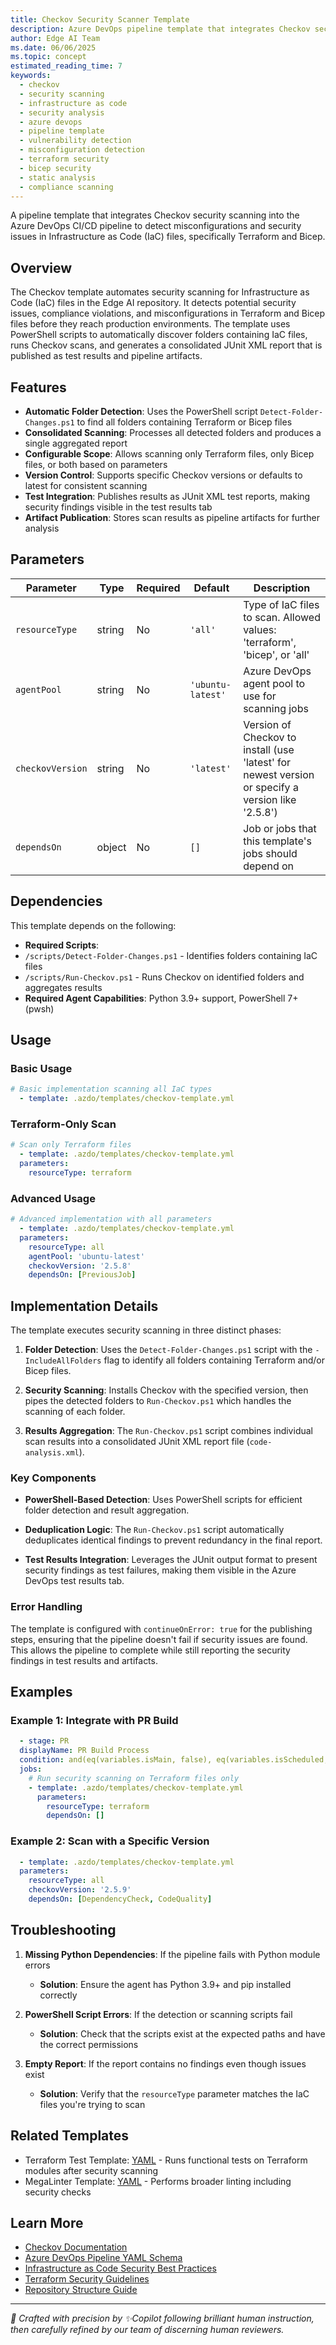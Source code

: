 ```yaml
---
title: Checkov Security Scanner Template
description: Azure DevOps pipeline template that integrates Checkov security scanning for Infrastructure as Code files
author: Edge AI Team
ms.date: 06/06/2025
ms.topic: concept
estimated_reading_time: 7
keywords:
  - checkov
  - security scanning
  - infrastructure as code
  - security analysis
  - azure devops
  - pipeline template
  - vulnerability detection
  - misconfiguration detection
  - terraform security
  - bicep security
  - static analysis
  - compliance scanning
---
```


A pipeline template that integrates Checkov security scanning into the Azure DevOps CI/CD pipeline to detect misconfigurations and security issues in Infrastructure as Code (IaC) files, specifically Terraform and Bicep.

## Overview

The Checkov template automates security scanning for Infrastructure as Code (IaC) files in the Edge AI repository. It detects potential security issues, compliance violations, and misconfigurations in Terraform and Bicep files before they reach production environments. The template uses PowerShell scripts to automatically discover folders containing IaC files, runs Checkov scans, and generates a consolidated JUnit XML report that is published as test results and pipeline artifacts.

## Features

- **Automatic Folder Detection**: Uses the PowerShell script `Detect-Folder-Changes.ps1` to find all folders containing Terraform or Bicep files
- **Consolidated Scanning**: Processes all detected folders and produces a single aggregated report
- **Configurable Scope**: Allows scanning only Terraform files, only Bicep files, or both based on parameters
- **Version Control**: Supports specific Checkov versions or defaults to latest for consistent scanning
- **Test Integration**: Publishes results as JUnit XML test reports, making security findings visible in the test results tab
- **Artifact Publication**: Stores scan results as pipeline artifacts for further analysis

## Parameters

| Parameter        | Type   | Required | Default           | Description                                                                                       |
|------------------|--------|----------|-------------------|---------------------------------------------------------------------------------------------------|
| `resourceType`   | string | No       | `'all'`           | Type of IaC files to scan. Allowed values: 'terraform', 'bicep', or 'all'                         |
| `agentPool`      | string | No       | `'ubuntu-latest'` | Azure DevOps agent pool to use for scanning jobs                                                  |
| `checkovVersion` | string | No       | `'latest'`        | Version of Checkov to install (use 'latest' for newest version or specify a version like '2.5.8') |
| `dependsOn`      | object | No       | `[]`              | Job or jobs that this template's jobs should depend on                                            |

## Dependencies

This template depends on the following:

- **Required Scripts**:
- `/scripts/Detect-Folder-Changes.ps1` - Identifies folders containing IaC files
- `/scripts/Run-Checkov.ps1` - Runs Checkov on identified folders and aggregates results
- **Required Agent Capabilities**: Python 3.9+ support, PowerShell 7+ (pwsh)

## Usage

### Basic Usage

```yaml
# Basic implementation scanning all IaC types
  - template: .azdo/templates/checkov-template.yml
```

### Terraform-Only Scan

```yaml
# Scan only Terraform files
  - template: .azdo/templates/checkov-template.yml
  parameters:
    resourceType: terraform
```

### Advanced Usage

```yaml
# Advanced implementation with all parameters
  - template: .azdo/templates/checkov-template.yml
  parameters:
    resourceType: all
    agentPool: 'ubuntu-latest'
    checkovVersion: '2.5.8'
    dependsOn: [PreviousJob]
```

## Implementation Details

The template executes security scanning in three distinct phases:

1. **Folder Detection**: Uses the `Detect-Folder-Changes.ps1` script with the `-IncludeAllFolders` flag to identify all folders containing Terraform and/or Bicep files.

2. **Security Scanning**: Installs Checkov with the specified version, then pipes the detected folders to `Run-Checkov.ps1` which handles the scanning of each folder.

3. **Results Aggregation**: The `Run-Checkov.ps1` script combines individual scan results into a consolidated JUnit XML report file (`code-analysis.xml`).

### Key Components

- **PowerShell-Based Detection**: Uses PowerShell scripts for efficient folder detection and result aggregation.

- **Deduplication Logic**: The `Run-Checkov.ps1` script automatically deduplicates identical findings to prevent redundancy in the final report.

- **Test Results Integration**: Leverages the JUnit output format to present security findings as test failures, making them visible in the Azure DevOps test results tab.

### Error Handling

The template is configured with `continueOnError: true` for the publishing steps, ensuring that the pipeline doesn't fail if security issues are found. This allows the pipeline to complete while still reporting the security findings in test results and artifacts.

## Examples

### Example 1: Integrate with PR Build

```yaml
  - stage: PR
  displayName: PR Build Process
  condition: and(eq(variables.isMain, false), eq(variables.isScheduled, false))
  jobs:
    # Run security scanning on Terraform files only
    - template: .azdo/templates/checkov-template.yml
      parameters:
        resourceType: terraform
        dependsOn: []
```

### Example 2: Scan with a Specific Version

```yaml
  - template: .azdo/templates/checkov-template.yml
  parameters:
    resourceType: all
    checkovVersion: '2.5.9'
    dependsOn: [DependencyCheck, CodeQuality]
```

## Troubleshooting

1. **Missing Python Dependencies**: If the pipeline fails with Python module errors
   - **Solution**: Ensure the agent has Python 3.9+ and pip installed correctly

2. **PowerShell Script Errors**: If the detection or scanning scripts fail
   - **Solution**: Check that the scripts exist at the expected paths and have the correct permissions

3. **Empty Report**: If the report contains no findings even though issues exist
   - **Solution**: Verify that the `resourceType` parameter matches the IaC files you're trying to scan

## Related Templates

- Terraform Test Template: [YAML](/.azdo/templates/cluster-test-terraform-template.yml) - Runs functional tests on Terraform modules after security scanning
- MegaLinter Template: [YAML](/.azdo/templates/megalinter-template.yml) - Performs broader linting including security checks

## Learn More

- [Checkov Documentation](https://www.checkov.io/1.Welcome/Quick%20Start.html)
- [Azure DevOps Pipeline YAML Schema](https://learn.microsoft.com/azure/devops/pipelines/yaml-schema/)
- [Infrastructure as Code Security Best Practices](https://learn.microsoft.com/azure/architecture/framework/security/devops-infrastructure-as-code)
- [Terraform Security Guidelines](https://www.terraform.io/docs/cloud/guides/recommended-practices/index.html)
- [Repository Structure Guide](/README.md)

---

<!-- markdownlint-disable MD036 -->
*🤖 Crafted with precision by ✨Copilot following brilliant human instruction,
then carefully refined by our team of discerning human reviewers.*
<!-- markdownlint-enable MD036 -->

